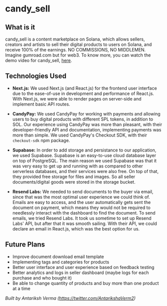# candy_sell

## What is it

candy_sell is a content marketplace on Solana, which allows sellers, creators and artists to sell their digital products to users on Solana, and receive 100% of the earnings. NO COMMISSIONS, NO MIDDLEMEN. Imagine gumroad.com but for web3. To know more, you can watch the demo video for candy_sell, [here](https://youtu.be/o8GSdY6ZAaE).

## Technologies Used

- **Next.js:** We used Next.js (and React.js) for the frontend user interface due to the ease-of-use in development and performance of React.js. With Next.js, we were able to render pages on server-side and implement basic API routes.

- **CandyPay:** We used CandyPay for working with payments and allowing users to buy digital products with different SPL tokens, in addition to SOL. Our experience using CandyPay was more than pleasant, with their developer-friendly API and documentation, implementing payments was more than simple. We used CandyPay's Checkout SDK, with their `checkout-sdk` npm package.

- **Supabase:** In order to add storage and persistance to our application, we used Supabase. Supabase is an easy-to-use cloud database layer on top of PostgreSQL. The main reason we used Supabase was that it was very easy to get up and running with as compared to other serverless databases, and their services were also free. On top of that, they provided free storage for files and images. So all seller documents/digital goods were stored in the storage bucket.

- **Resend Labs:** We needed to send documents to the buyer via email, since that was the most optimal user experience we could think of. Emails are easy to access, and the user automatically gets sent the document on payment, which means they would not be required to needlessly interact with the dashboard to find the document. To send emails, we tried Resend Labs. It took us sometime to set up Resend Labs' API, but after that it was smooth sailing. With their API, we could declare an email in React.js, which was the best option for us.

## Future Plans

- Improve document download email template
- Implementing tags and categories for products
- Better user interface and user experience based on feedback testing
- Better analytics and logs in seller dashboard (maybe logs for each purchase and who bought it)
- Be able to change quantity of products and buy more than one product at a time

*Built by Antariksh Verma (https://twitter.com/AntarikshaVerm2)*